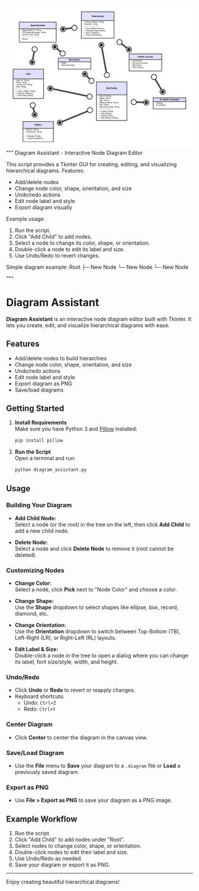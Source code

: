 <img src="Logical_View.png" />
"""
Diagram Assistant - Interactive Node Diagram Editor

This script provides a Tkinter GUI for creating, editing, and visualizing hierarchical diagrams.
Features:
- Add/delete nodes
- Change node color, shape, orientation, and size
- Undo/redo actions
- Edit node label and style
- Export diagram visually

Example usage:
1. Run the script.
2. Click "Add Child" to add nodes.
3. Select a node to change its color, shape, or orientation.
4. Double-click a node to edit its label and size.
5. Use Undo/Redo to revert changes.

Simple diagram example:
Root
 ├─ New Node
 └─ New Node
      └─ New Node

"""

# Diagram Assistant

**Diagram Assistant** is an interactive node diagram editor built with Tkinter. It lets you create, edit, and visualize hierarchical diagrams with ease.

## Features

- Add/delete nodes to build hierarchies
- Change node color, shape, orientation, and size
- Undo/redo actions
- Edit node label and style
- Export diagram as PNG
- Save/load diagrams

## Getting Started

1. **Install Requirements**  
   Make sure you have Python 3 and [Pillow](https://pypi.org/project/Pillow/) installed:
   ```sh
   pip install pillow
   ```

2. **Run the Script**  
   Open a terminal and run:
   ```sh
   python diagram_assistant.py
   ```

## Usage

### Building Your Diagram

- **Add Child Node:**  
  Select a node (or the root) in the tree on the left, then click **Add Child** to add a new child node.

- **Delete Node:**  
  Select a node and click **Delete Node** to remove it (root cannot be deleted).

### Customizing Nodes

- **Change Color:**  
  Select a node, click **Pick** next to "Node Color" and choose a color.

- **Change Shape:**  
  Use the **Shape** dropdown to select shapes like ellipse, box, record, diamond, etc.

- **Change Orientation:**  
  Use the **Orientation** dropdown to switch between Top-Bottom (TB), Left-Right (LR), or Right-Left (RL) layouts.

- **Edit Label & Size:**  
  Double-click a node in the tree to open a dialog where you can change its label, font size/style, width, and height.

### Undo/Redo

- Click **Undo** or **Redo** to revert or reapply changes.
- Keyboard shortcuts:  
  - Undo: `Ctrl+Z`  
  - Redo: `Ctrl+Y`

### Center Diagram

- Click **Center** to center the diagram in the canvas view.

### Save/Load Diagram

- Use the **File** menu to **Save** your diagram to a `.diagram` file or **Load** a previously saved diagram.

### Export as PNG

- Use **File > Export as PNG** to save your diagram as a PNG image.

## Example Workflow

1. Run the script.
2. Click "Add Child" to add nodes under "Root".
3. Select nodes to change color, shape, or orientation.
4. Double-click nodes to edit their label and size.
5. Use Undo/Redo as needed.
6. Save your diagram or export it as PNG.



---

Enjoy creating beautiful hierarchical diagrams!
